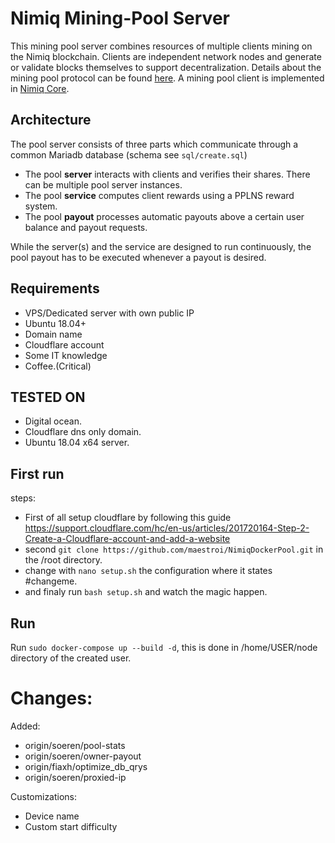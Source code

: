 # Nimiq Mining-Pool Server
This mining pool server combines resources of multiple clients mining on the Nimiq blockchain.
Clients are independent network nodes and generate or validate blocks themselves to support decentralization.
Details about the mining pool protocol can be found [here](https://nimiq-network.github.io/developer-reference/chapters/pool-protocol.html#mining-pool-protocol).
A mining pool client is implemented in [Nimiq Core](https://github.com/nimiq-network/core/tree/master/src/main/generic/miner).

## Architecture
The pool server consists of three parts which communicate through a common Mariadb database (schema see `sql/create.sql`)
* The pool **server** interacts with clients and verifies their shares. There can be multiple pool server instances.
* The pool **service** computes client rewards using a PPLNS reward system.
* The pool **payout** processes automatic payouts above a certain user balance and payout requests.

While the server(s) and the service are designed to run continuously, the pool payout has to be executed whenever a payout is desired.

## Requirements
- VPS/Dedicated server with own public IP
- Ubuntu 18.04+
- Domain name
- Cloudflare account
- Some IT knowledge
- Coffee.(Critical)

## TESTED ON
- Digital ocean.
- Cloudflare dns only domain.
- Ubuntu 18.04 x64 server.

## First run
steps:
- First of all setup cloudflare by following this guide https://support.cloudflare.com/hc/en-us/articles/201720164-Step-2-Create-a-Cloudflare-account-and-add-a-website
- second `git clone https://github.com/maestroi/NimiqDockerPool.git` in the /root directory.
- change with `nano setup.sh` the configuration where it states #changeme.
- and finaly run `bash setup.sh` and watch the magic happen.

## Run
Run `sudo docker-compose up --build -d`, this is done in /home/USER/node directory of the created user.

# Changes:
Added:
- origin/soeren/pool-stats 
- origin/soeren/owner-payout
- origin/fiaxh/optimize_db_qrys
- origin/soeren/proxied-ip

Customizations:
- Device name
- Custom start difficulty
